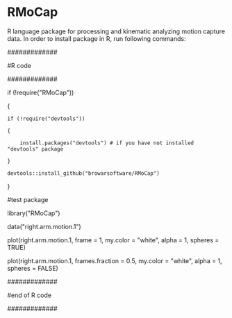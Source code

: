 ﻿# RMoCap
R language package for processing and kinematic analyzing motion capture data.
In order to install package in R, run following commands:

#############

#R code

#############


if (!require("RMoCap"))

{

	if (!require("devtools"))
  
	{
  
		install.packages("devtools") # if you have not installed "devtools" package
    
	}
  
	devtools::install_github("browarsoftware/RMoCap")
  
}

#test package

library("RMoCap")

data("right.arm.motion.1")

plot(right.arm.motion.1, frame = 1, my.color = "white", alpha = 1, spheres = TRUE)

plot(right.arm.motion.1, frames.fraction = 0.5, my.color = "white", alpha = 1, spheres = FALSE)


#############

#end of R code

#############

